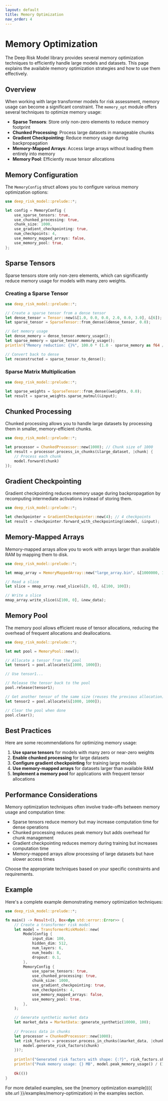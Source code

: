 ```yaml
---
layout: default
title: Memory Optimization
nav_order: 4
---
```


# Memory Optimization

The Deep Risk Model library provides several memory optimization techniques to efficiently handle large models and datasets. This page explains the available memory optimization strategies and how to use them effectively.

## Overview

When working with large transformer models for risk assessment, memory usage can become a significant constraint. The `memory_opt` module offers several techniques to optimize memory usage:

- **Sparse Tensors**: Store only non-zero elements to reduce memory footprint
- **Chunked Processing**: Process large datasets in manageable chunks
- **Gradient Checkpointing**: Reduce memory usage during backpropagation
- **Memory-Mapped Arrays**: Access large arrays without loading them entirely into memory
- **Memory Pool**: Efficiently reuse tensor allocations

## Memory Configuration

The `MemoryConfig` struct allows you to configure various memory optimization options:

```rust
use deep_risk_model::prelude::*;

let config = MemoryConfig {
    use_sparse_tensors: true,
    use_chunked_processing: true,
    chunk_size: 1000,
    use_gradient_checkpointing: true,
    num_checkpoints: 4,
    use_memory_mapped_arrays: false,
    use_memory_pool: true,
};
```

## Sparse Tensors

Sparse tensors store only non-zero elements, which can significantly reduce memory usage for models with many zero weights.

### Creating a Sparse Tensor

```rust
use deep_risk_model::prelude::*;

// Create a sparse tensor from a dense tensor
let dense_tensor = Tensor::new(&[1.0, 0.0, 0.0, 2.0, 0.0, 3.0], &[6]);
let sparse_tensor = SparseTensor::from_dense(&dense_tensor, 0.0);

// Get memory usage
let dense_memory = dense_tensor.memory_usage();
let sparse_memory = sparse_tensor.memory_usage();
println!("Memory reduction: {}%", 100.0 * (1.0 - sparse_memory as f64 / dense_memory as f64));

// Convert back to dense
let reconstructed = sparse_tensor.to_dense();
```

### Sparse Matrix Multiplication

```rust
use deep_risk_model::prelude::*;

let sparse_weights = SparseTensor::from_dense(&weights, 0.0);
let result = sparse_weights.sparse_matmul(&input);
```

## Chunked Processing

Chunked processing allows you to handle large datasets by processing them in smaller, memory-efficient chunks.

```rust
use deep_risk_model::prelude::*;

let processor = ChunkedProcessor::new(1000); // Chunk size of 1000
let result = processor.process_in_chunks(&large_dataset, |chunk| {
    // Process each chunk
    model.forward(chunk)
});
```

## Gradient Checkpointing

Gradient checkpointing reduces memory usage during backpropagation by recomputing intermediate activations instead of storing them.

```rust
use deep_risk_model::prelude::*;

let checkpointer = GradientCheckpointer::new(4); // 4 checkpoints
let result = checkpointer.forward_with_checkpointing(&model, &input);
```

## Memory-Mapped Arrays

Memory-mapped arrays allow you to work with arrays larger than available RAM by mapping them to disk.

```rust
use deep_risk_model::prelude::*;

let mmap_array = MemoryMappedArray::new("large_array.bin", &[1000000, 1000]);

// Read a slice
let slice = mmap_array.read_slice(&[0, 0], &[100, 100]);

// Write a slice
mmap_array.write_slice(&[100, 0], &new_data);
```

## Memory Pool

The memory pool allows efficient reuse of tensor allocations, reducing the overhead of frequent allocations and deallocations.

```rust
use deep_risk_model::prelude::*;

let mut pool = MemoryPool::new();

// Allocate a tensor from the pool
let tensor1 = pool.allocate(&[1000, 1000]);

// Use tensor1...

// Release the tensor back to the pool
pool.release(tensor1);

// Get another tensor of the same size (reuses the previous allocation)
let tensor2 = pool.allocate(&[1000, 1000]);

// Clear the pool when done
pool.clear();
```

## Best Practices

Here are some recommendations for optimizing memory usage:

1. **Use sparse tensors** for models with many zero or near-zero weights
2. **Enable chunked processing** for large datasets
3. **Configure gradient checkpointing** for training large models
4. **Use memory-mapped arrays** for datasets larger than available RAM
5. **Implement a memory pool** for applications with frequent tensor allocations

## Performance Considerations

Memory optimization techniques often involve trade-offs between memory usage and computation time:

- Sparse tensors reduce memory but may increase computation time for dense operations
- Chunked processing reduces peak memory but adds overhead for chunk management
- Gradient checkpointing reduces memory during training but increases computation time
- Memory-mapped arrays allow processing of large datasets but have slower access times

Choose the appropriate techniques based on your specific constraints and requirements.

## Example

Here's a complete example demonstrating memory optimization techniques:

```rust
use deep_risk_model::prelude::*;

fn main() -> Result<(), Box<dyn std::error::Error>> {
    // Create a transformer risk model
    let model = TransformerRiskModel::new(
        ModelConfig {
            input_dim: 100,
            hidden_dim: 512,
            num_layers: 6,
            num_heads: 8,
            dropout: 0.1,
        },
        MemoryConfig {
            use_sparse_tensors: true,
            use_chunked_processing: true,
            chunk_size: 1000,
            use_gradient_checkpointing: true,
            num_checkpoints: 4,
            use_memory_mapped_arrays: false,
            use_memory_pool: true,
        },
    );

    // Generate synthetic market data
    let market_data = MarketData::generate_synthetic(10000, 100);
    
    // Process data in chunks
    let processor = ChunkedProcessor::new(1000);
    let risk_factors = processor.process_in_chunks(&market_data, |chunk| {
        model.generate_risk_factors(chunk)
    })?;
    
    println!("Generated risk factors with shape: {:?}", risk_factors.shape());
    println!("Peak memory usage: {} MB", model.peak_memory_usage() / (1024 * 1024));
    
    Ok(())
}
```

For more detailed examples, see the [memory optimization example]({{ site.url }}/examples/memory-optimization) in the examples section. 